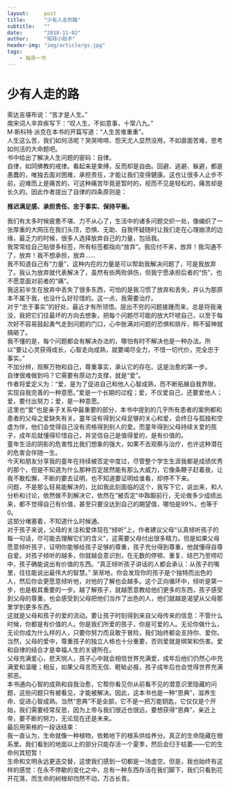 ```yaml
---
layout:     post
title:      "少有人走的路"
subtitle:   ""
date:       "2018-11-02"
author:     "矩阵小助手"
header-img: "img/article/gs.jpg"
tags:
    - 每周一书
---
```


# 少有人走的路

索达吉堪布说：“苦才是人生。”<br>
南宋词人辛弃疾写下：“叹人生，不如意事，十常八九。”<br>
M·斯科特·派克在本书的开篇写道：“人生苦难重重”。<br>
人生这么苦，我们如何活呢？哭哭啼啼、怨天尤人显然没用，不如直面苦难，思考如何活的大命题吧。<br>
书中给出了解决人生问题的密码：自律。<br>
自律，如同佛教的戒律。看起来是束缚，反而却是自由。回避、逃避、躲避，都是愚蠢的，唯独去面对困难，承担责任，才能让我们变得健康。这也让很多人止步不前，迎难而上是痛苦的，可这种痛苦毕竟是暂时的，视而不见是轻松的，痛苦却是长久的。因此作者提出了自律的四条原则是：<br>

<b>推迟满足感、承担责任、忠于事实、保持平衡。</b>

我们有太多时候疲惫不堪、力不从心了，生活中的诸多问题交织一处，像编织了一张厚重的大网压在我们头顶，恐惧、无助、自我怀疑随时让我们走在心理崩溃的边缘，最乏力的时候，很多人选择放弃自己的力量，包括我。<br>
我常常给自己贴很多标签，所有标签都指向“放弃”。我应付不来，放弃！我沟通不了，放弃！我不想承担，放弃......<br>
我不知道自己有“力量”，这种内在的力量是可以帮助我解决问题了，可是我放弃了。我认为放弃就代表解决了，虽然有些两败俱伤，但我宁愿承担后者的“伤”，也不愿意面对前者的“痛”。<br>
我这前半生在放弃中丢失了很多东西，可怕的是我习惯了放弃和丢失，并认为那原本不属于我，也没什么好珍惜的。这一点，我需要治疗。<br>
对于“忠于事实”的好处，最近才有所领悟。层出不穷的问题接踵而来，总是将我淹没，我把它们往最坏的方向去想象，把每个问题尽可能的放大吓唬自己，以至于每次好不容易鼓起勇气走到问题的门口，心中胀满对问题的恐惧和排斥，稍不留神就搞砸了。<br>
我不懂的是，每个问题都会有解决办法的，哪怕有时不解决也是一种办法。所以“要让心灵获得成长，心智走向成熟，就要竭尽全力，不惜一切代价，完全忠于事实。”<br>
不加分辨，观察万物和自己，尊重事实，承认它的存在。这是治愈的第一步。<br>
自律很难做到吗？它需要有原动力支撑，就是“爱”。<br>
作者将爱定义为：“爱，是为了促进自己和他人心智成熟，而不断拓展自我界限，实现自我完善的一种意愿。”爱是一个长期的过程；爱，不仅爱自己，还要爱他人；爱，要付出努力；爱，是一种意愿。<br>
这里也“爱”也是亲子关系中最重要的部分，本书中提到的几乎所有患者的案例都和患者的父母之爱缺失有关。童年没有得到父母足够的关心和爱，会终日与孤独和空虚为伴，他们会觉得自己没有资格得到别人的爱。而童年得到父母持续关爱的孩子，成年后就懂得珍惜自己，并坚信自己是值得爱的，是有价值的。<br>
童年生活的阴影的危害性比我们想象的强大，如果不去观察与治疗，也许这种潜在的危害会伴随一生。<br>
今天和朋友分享我的童年在持续被否定中度过，尽管整个学生生涯我都是成绩优秀的那个，但是不知道为什么那种否定居然能有那么大威力，它像条鞭子赶着我，让我不敢松懈，不断的要去证明，也不知道要证明给谁看，却停不下来。<br>
问题，不是那么轻易能解决的，比如我此刻面临的这个，我写下它，说出来，和人分析和讨论，依然做不到解决它，依然在“被否定”中踟蹰前行，无论做多少成绩出来，都不觉得自己有价值，甚至只要没达到自己的期望值，哪怕是99%，也等于0。<br>
这部分堵塞着，不知道什么时候通。<br>
对于孩子来说，父母的关注和爱体现在“倾听”上，作者建议父母“认真倾听孩子的每一句话，尽可能去理解它们的含义”，这需要父母付出很多精力。但是如果父母愿意倾听孩子，证明你能够给孩子足够的尊重，孩子充分得到尊重，他就懂得自尊自爱。对孩子倾听的越多，你就越会意识到，在无数的停顿、重复、结巴乃至唠叨中，孩子确能说出有价值的东西。“真正倾听孩子讲话的人都会承认：从孩子的嘴里，往往能说出最伟大的智慧。”
渐渐地，你会发现你的孩子是个独特而出色的人，然后你会更愿意倾听他，对他的了解也会越多。这个正向循环中，倾听是第一步，也是极其重要的一步。越了解孩子，就越愿意教给他们更多的东西，孩子感受到父母的尊重，也会感受到父母把他们当作了出色的人，他们就越是渴望从父母那里学到更多东西。<br>
这就是父母和孩子的爱的流动。要让孩子时刻得到来自父母传来的信息：不管什么时候，你都是有价值的人。你是我们所爱的孩子，你是可爱的人。无论你做什么，无论你成为什么样的人，只要你努力而且敢于冒险，我们始终都会支持你、爱你。当然，父母的爱中，尊重孩子的独立人格也十分重要，否则爱就是绑架和伤害。爱和自律的结合才是幸福人生的关键所在。<br>
父母充满爱心，悲天悯人，孩子心中就会相信世界充满爱，成年后他们仍然心中充满爱和温暖；相反，如果父母言而无信、睚眦必报，孩子成年后也会觉得世界充满邪恶。<br>
本书通向心智的成熟和自我治愈，它帮你看见你从前看不见的潜意识里隐藏的问题，这些问题只有被看见，才能被解决。因此，这本书也是一种“恩典”，滋养生命、促进心智成熟。当然“恩典”不是全部，它不是一把万能钥匙，它仅仅是个开始，我们需要经常反思，因为上帝与我们很近也很远，要想获得“恩典”，亲近上帝，要不断的努力，无论现在还是未来。<br>
最后用荣格的一段话结束：<br>
我一直认为，生命就像一种植物，依赖地下的根系供给养分。真正的生命隐藏在根系里。我们看到的地面以上的部分只能存活一个夏季，然后会归于枯萎——它的生命何其短暂！<br>
生命和文明永远更迭交替，这使我们感到一切都是一场虚空。但是，我也始终有这样的感觉：在永不停歇的变化之中，总有一种东西存活在我们脚下，我们只看到花开花落，而生命的树根却岿然不动，万古长青。





